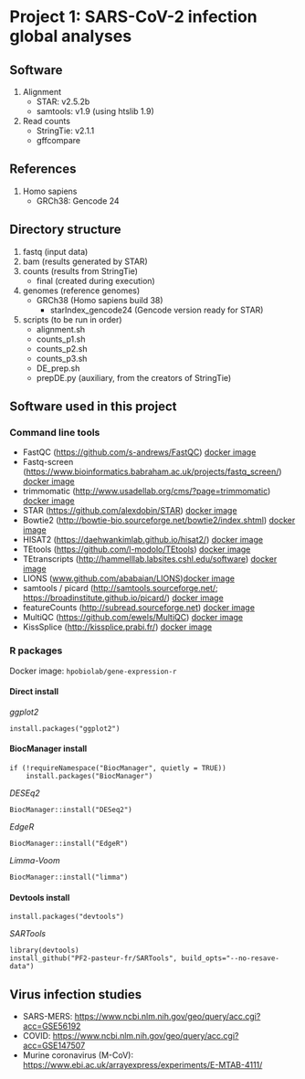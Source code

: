 # Project 1: SARS-CoV-2 infection global analyses

## Software
1. Alignment
    - STAR: v2.5.2b
    - samtools: v1.9 (using htslib 1.9)
2. Read counts
    - StringTie: v2.1.1
    - gffcompare

## References
1. Homo sapiens
    - GRCh38: Gencode 24

## Directory structure
1. fastq (input data)
2. bam (results generated by STAR)
3. counts (results from StringTie)
    - final (created during execution)
4. genomes (reference genomes)
    - GRCh38 (Homo sapiens build 38)
        - starIndex_gencode24 (Gencode version ready for STAR)
5. scripts (to be run in order)
    - alignment.sh
    - counts_p1.sh
    - counts_p2.sh
    - counts_p3.sh
    - DE_prep.sh
    - prepDE.py (auxiliary, from the creators of StringTie)

## Software used in this project
### Command line tools
- FastQC (https://github.com/s-andrews/FastQC) [docker image](quay.io/biocontainers/fastqc:0.11.5--1)
- Fastq-screen (https://www.bioinformatics.babraham.ac.uk/projects/fastq_screen/) [docker image](quay.io/biocontainers/fastq-screen:0.11.3--pl5.22.0_0)
- trimmomatic (http://www.usadellab.org/cms/?page=trimmomatic) [docker image](quay.io/biocontainers/trimmomatic:0.33--1)
- STAR (https://github.com/alexdobin/STAR) [docker image](quay.io/biocontainers/star:2.7.3a--0)
- Bowtie2 (http://bowtie-bio.sourceforge.net/bowtie2/index.shtml) [docker image](quay.io/biocontainers/bowtie2:2.4.1--py38he513fc3_0)
- HISAT2 (https://daehwankimlab.github.io/hisat2/) [docker image](quay.io/biocontainers/hisat2:2.2.0--py37he1b5a44_0)
- TEtools (https://github.com/l-modolo/TEtools) [docker image]()
- TEtranscripts (http://hammelllab.labsites.cshl.edu/software) [docker image](quay.io/biocontainers/tetranscripts:2.1.4--py_0)
- LIONS (www.github.com/ababaian/LIONS)[docker image](hpobiolab/lions)
- samtools / picard (http://samtools.sourceforge.net/; https://broadinstitute.github.io/picard/) [docker image](quay.io/biocontainers/picard:2.22.2--0)
- featureCounts (http://subread.sourceforge.net) [docker image](hpobiolab/feature-counts)
- MultiQC (https://github.com/ewels/MultiQC) [docker image](quay.io/biocontainers/multiqc:1.8--py_2)
- KissSplice (http://kissplice.prabi.fr/) [docker image](hpobiolab/kiss-splice)

### R packages

Docker image: `hpobiolab/gene-expression-r`

#### Direct install
   _ggplot2_
```
install.packages("ggplot2")
```

#### BiocManager install
```
if (!requireNamespace("BiocManager", quietly = TRUE))
    install.packages("BiocManager")
```
_DESEq2_
```
BiocManager::install("DESeq2")
```
_EdgeR_
```
BiocManager::install("EdgeR")
```
_Limma-Voom_
```
BiocManager::install("limma")
```

#### Devtools install
```
install.packages("devtools")
```
_SARTools_
```
library(devtools)
install_github("PF2-pasteur-fr/SARTools", build_opts="--no-resave-data")
```

## Virus infection studies
- SARS-MERS: https://www.ncbi.nlm.nih.gov/geo/query/acc.cgi?acc=GSE56192  
- COVID: https://www.ncbi.nlm.nih.gov/geo/query/acc.cgi?acc=GSE147507 
- Murine coronavirus (M-CoV): https://www.ebi.ac.uk/arrayexpress/experiments/E-MTAB-4111/

